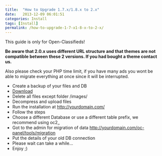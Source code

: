 ```yaml
---
title:  "How to Upgrade 1.7.x/1.8.x to 2.x"
date:   2013-12-09 06:01:51
categories: Install
tags: [Install]
permalink: /how-to-upgrade-1-7-x1-8-x-to-2-x/
---
```

<div class="alert alert-warning">
<strong><i class="glyphicon glyphicon-warning-sign"></i> </strong> This guide is only for Open-Classifieds!
</div>

**Be aware that 2.0.x uses different URL structure and that themes are not compatible between these 2 versions. If you had bought a theme contact us.** 

Also please check your PHP time limit, if you have many ads you wont be able to migrate everything at once since it will be interrupted. 

  * Create a backup of your files and DB
  * [Download](http://open-classifieds.com/download/)
  * Delete all files except folder /images/
  * Decompress and upload files
  * Run the installation at http://yourdomain.com/
  * Follow the steps
  * Choose a different Database or use a different table prefix, we recommend using oc2_
  * Got to the admin for migration of data http://yourdomain.com/oc-panel/tools/migration
  * Put the details of your old DB connection
  * Please wait can take a while...
  * Enjoy ;)
  
  